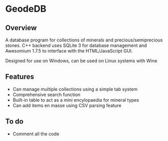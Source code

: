 # GeodeDB

## Overview
A database program for collections of minerals and precious/semiprecious stones. C++ backend uses SQLite 3 for database management and Awesomium 1.7.5 to interface with the HTML/JavaScript GUI.

Designed for use on Windows, can be used on Linux systems with Wine

## Features
* Can manage multiple collections using a simple tab system
* Comprehensive search function
* Built-in table to act as a mini encylopaedia for mineral types
* Can add items en masse using CSV parsing feature

## To do
* Comment all the code
